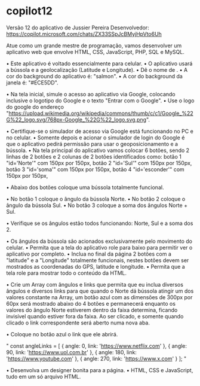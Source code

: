 # copilot12
Versão 12 do aplicativo de Jussier Pereira
Desenvolvedor: https://copilot.microsoft.com/chats/ZX33SSpJcBMyjHpVto6Uh


Atue como um grande mestre de programação, vamos desenvolver um aplicativo web que envolve HTML, CSS, JavaScript, PHP, SQL e MySQL.

• Este aplicativo é voltado essencialmente para celular.
• O aplicativo usará a bússola e a geolocalização (Latitude e Longitude).
• Dê o nome de <title>Copiloto5</title>.
• A cor do background do aplicativo é: "salmon".
• A cor do background da janela é: "#ECE5DD".

• Na tela inicial, simule o acesso ao aplicativo via Google, colocando inclusive o logotipo do Google e o texto "Entrar com o Google".
• Use o logo do google do endereço "https://upload.wikimedia.org/wikipedia/commons/thumb/c/c1/Google_%22G%22_logo.svg/768px-Google_%22G%22_logo.svg.png".

• Certifique-se o simulador de acesso via Google está funcionando no PC e no celular.
• Somente depois e acionar o simulador de login do Google é que o aplicativo pedirá permissão para usar o geoposicionamento e a bússola.
• Na tela principal do aplicativo vamos colocar 6 botões, sendo 2 linhas de 2 botões e 2 colunas de 2 botões identificados como:
botão 1 "id='Norte'" com 150px por 150px,
botão 2 "id='Sul'" com 150px por 150px,
botão 3 "id='soma'" com 150px por 150px,
botão 4 "id='esconder'" com 150px por 150px,

• Abaixo dos botões coloque uma bússola totalmente funcional.

• No botão 1 coloque o ângulo da bússola Norte.
• No botão 2 coloque o ângulo da bússola Sul.
• No botão 3 coloque a soma dos ângulos Norte + Sul.

• Verifique se os ângulos estão todos funcionando: Norte, Sul e a soma dos 2.

• Os ângulos da bússola são acionados exclusivamente pelo movimento do celular.
• Permita que a tela do aplicativo role para baixo para permitir ver o aplicativo por completo.
• Inclua no final da página 2 botões com a "latitude" e a "Longitude" totalmente funcionais, nestes botões devem ser mostrados as coordenadas do GPS, latitude e longitude.
• Permita que a tela role para mostrar todo o conteúdo da HTML.

• Crie um Array com ângulos e links que permita que eu inclua diversos ângulos e diversos links para que quando o Norte dá bússola atingir um dos valores constante na Array, um botão azul com as dimensões de  300px por 60px será mostrado abaixo do 4 botões e permanecerá enquanto os valores do ângulo Norte estiverem dentro da faixa determina, ficando invisível quando estiver fora da faixa. Ao ser clicado, e somente quando clicado o link correspondente será aberto numa nova aba.

• Coloque no botão azul o link que ele abrirá.

"        const angleLinks = [
            { angle: 0, link: 'https://www.netflix.com' },
            { angle: 90, link: 'https://www.uol.com.br' },
            { angle: 180, link: 'https://www.youtube.com' },
            { angle: 270, link: 'https://www.x.com' }
        ];
"

• Desenvolva um designer bonita para a página.
• HTML, CSS e JavaScript, tudo em um só arquivo HTML.
